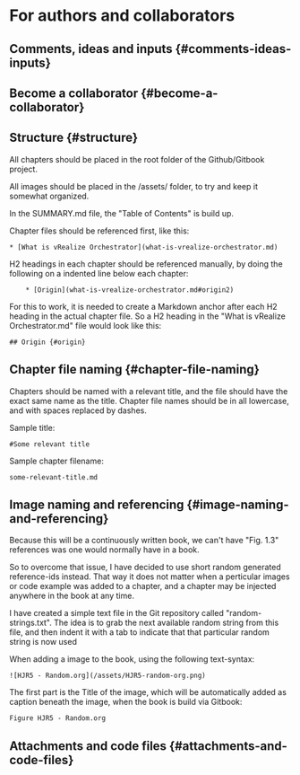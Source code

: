 # For authors and collaborators

## Comments, ideas and inputs {#comments-ideas-inputs}

## Become a collaborator {#become-a-collaborator}

## Structure {#structure}

All chapters should be placed in the root folder of the Github\/Gitbook project.

All images should be placed in the \/assets\/ folder, to try and keep it somewhat organized.

In the SUMMARY.md file, the "Table of Contents" is build up.

Chapter files should be referenced first, like this:

```
* [What is vRealize Orchestrator](what-is-vrealize-orchestrator.md)
```

H2 headings in each chapter should be referenced manually, by doing the following on a indented line below each chapter:

```
    * [Origin](what-is-vrealize-orchestrator.md#origin2)
```

For this to work, it is needed to create a Markdown anchor after each H2 heading in the actual chapter file. So a H2 heading in the "What is vRealize Orchestrator.md" file would look like this:

```
## Origin {#origin}
```

## Chapter file naming {#chapter-file-naming}

Chapters should be named with a relevant title, and the file should have the exact same name as the title. Chapter file names should be in all lowercase, and with spaces replaced by dashes.

Sample title:

```
#Some relevant title
```

Sample chapter filename:

```
some-relevant-title.md
```

## Image naming and referencing {#image-naming-and-referencing}

Because this will be a continuously written book, we can't have "Fig. 1.3" references was one would normally have in a book.

So to overcome that issue, I have decided to use short random generated reference-ids instead. That way it does not matter when a perticular images or code example was added to a chapter, and a chapter may be injected anywhere in the book at any time.

I have created a simple text file in the Git repository called "random-strings.txt".
The idea is to grab the next available random string from this file, and then indent it with a tab to indicate that that particular random string is now used

When adding a image to the book, using the following text-syntax:

```
![HJR5 - Random.org](/assets/HJR5-random-org.png)
```

The first part is the Title of the image, which will be automatically added as caption beneath the image, when the book is build via Gitbook:

```
Figure HJR5 - Random.org
```

## Attachments and code files {#attachments-and-code-files}



